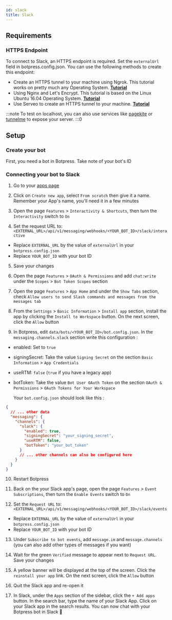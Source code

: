 ```yaml
---
id: slack
title: Slack
---
```


## Requirements

### HTTPS Endpoint

To connect to Slack, an HTTPS endpoint is required. Set the `externalUrl` field in botpress.config.json. You can use the following methods to create this endpoint:

- Create an HTTPS tunnel to your machine using Ngrok. This tutorial works on pretty much any Operating System. [**Tutorial**](https://api.slack.com/tutorials/tunneling-with-ngrok)
- Using Nginx and Let's Encrypt. This tutorial is based on the Linux Ubuntu 16.04 Operating System. [**Tutorial**](https://www.digitalocean.com/community/tutorials/how-to-secure-nginx-with-let-s-encrypt-on-ubuntu-16-04)
- Use Serveo to create an HTTPS tunnel to your machine. [**Tutorial**](https://medium.com/automationmaster/how-to-forward-my-local-port-to-public-using-serveo-4979f352a3bf)

:::note
To test on localhost, you can also use services like [pagekite](https://pagekite.net/) or [tunnelme](https://localtunnel.github.io/www/) to expose your server.
:::0

## Setup

### Create your bot

First, you need a bot in Botpress. Take note of your bot's ID

### Connecting your bot to Slack

1. Go to your [apps page](https://api.slack.com/apps)

2. Click on `Create new app`, select `From scratch` then give it a name. Remember your App's name, you'll need it in a few minutes

3. Open the page `Features` > `Interactivity & Shortcuts`, then turn the `Interactivity` switch to `On`

4. Set the request URL to: `<EXTERNAL_URL>/api/v1/messaging/webhooks/<YOUR_BOT_ID>/slack/interactive`

- Replace `EXTERNAL_URL` by the value of `externalUrl` in your `botpress.config.json`
- Replace `YOUR_BOT_ID` with your bot ID

5. Save your changes

6. Open the page `Features` > `OAuth & Permissions` and add `chat:write` under the `Scopes` > `Bot Token Scopes` section

7. Open the page `Features` > `App Home` and under the `Show Tabs` section, check `Allow users to send Slash commands and messages from the messages tab`

8. From the `Settings` > `Basic Information` > `Install app` section, install the app by clicking the `Install to Workspace` button. On the next screen, click the `Allow` button

9. In Botpress, edit `data/bots/<YOUR_BOT_ID>/bot.config.json`. In the `messaging.channels.slack` section write this configuration :

- enabled: Set to `true`
- signingSecret: Take the value `Signing Secret` on the section `Basic Information` > `App Credentials`
- useRTM: `false` (`true` if you have a legacy app)
- botToken: Take the value `Bot User OAuth Token` on the section `OAuth & Permissions` > `OAuth Tokens for Your Workspace`

  Your `bot.config.json` should look like this :

```json
{
  // ... other data
  "messaging": {
    "channels": {
      "slack": {
        "enabled": true,
        "signingSecret": "your_signing_secret",
        "useRTM": false,
        "botToken": "your_bot_token"
      }
      // ... other channels can also be configured here
    }
  }
}
```

10. Restart Botpress

11. Back on the your Slack app's page, open the page `Features` > `Event Subscriptions`, then turn the `Enable Events` switch to `On`

12. Set the `Request URL` to: `<EXTERNAL_URL>/api/v1/messaging/webhooks/<YOUR_BOT_ID>/slack/events`

- Replace `EXTERNAL_URL` by the value of `externalUrl` in your `botpress.config.json`
- Replace `YOUR_BOT_ID` with your bot ID

13. Under `Subscribe to bot events`, add `message.im` and `message.channels` (you can also add other types of messages if you want)

14. Wait for the green `Verified` message to appear next to `Request URL`. Save your changes

15. A yellow banner will be displayed at the top of the screen. Click the `reinstall your app` link. On the next screen, click the `Allow` button

16. Quit the Slack app and re-open it

17. In Slack, under the `Apps` section of the sidebar, click the `+ Add apps` button. In the search bar, type the name of your Slack App. Click on your Slack app in the search results. You can now chat with your Botpress bot in Slack 🥳
